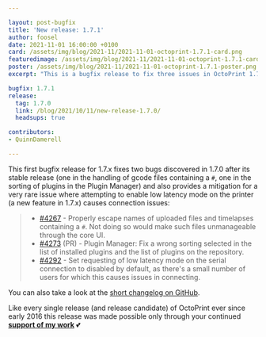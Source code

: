 ```yaml
---

layout: post-bugfix
title: 'New release: 1.7.1'
author: foosel
date: 2021-11-01 16:00:00 +0100
card: /assets/img/blog/2021-11/2021-11-01-octoprint-1.7.1-card.png
featuredimage: /assets/img/blog/2021-11/2021-11-01-octoprint-1.7.1-card.png
poster: /assets/img/blog/2021-11/2021-11-01-octoprint-1.7.1-poster.png
excerpt: "This is a bugfix release to fix three issues in OctoPrint 1.7.0."

bugfix: 1.7.1
release:
  tag: 1.7.0
  link: /blog/2021/10/11/new-release-1.7.0/
  headsups: true

contributors:
- QuinnDamerell

---
```


This first bugfix release for 1.7.x fixes two bugs discovered in 1.7.0 after its stable
release (one in the handling of gcode files containing a `#`, one in the sorting of plugins
in the Plugin Manager) and also provides a mitigation for a very rare issue where attempting
to enable low latency mode on the printer (a new feature in 1.7.x) causes connection issues:

>  * [#4267](https://github.com/OctoPrint/OctoPrint/issues/4267) - Properly escape names of uploaded files and timelapses containing a `#`. Not doing so would make such files unmanageable through the core UI.
>  * [#4273](https://github.com/OctoPrint/OctoPrint/issues/4273) (PR) - Plugin Manager: Fix a wrong sorting selected in the list of installed plugins and the list of plugins on the repository.
>  * [#4292](https://github.com/OctoPrint/OctoPrint/issues/4292) - Set requesting of low latency mode on the serial connection to disabled by default, as there's a small number of users for which this causes issues in connecting.

You can also take a look at the [short changelog on GitHub](https://github.com/OctoPrint/OctoPrint/releases/tag/1.7.1).

Like every single release (and release candidate) of OctoPrint ever since early 2016 this release was made possible only
through your continued **[support of my work](/support-octoprint/)** 💕
